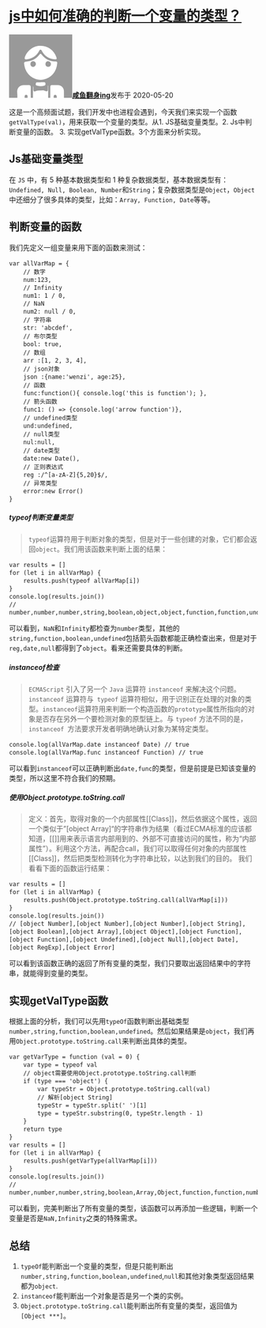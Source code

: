 # [js中如何准确的判断一个变量的类型？](https://segmentfault.com/a/1190000022690980)

[![img](判断变量类型-imgs/3179314346-5f61e47221e07)**咸鱼翻身ing**](https://segmentfault.com/u/xianyufanshening)发布于 2020-05-20

这是一个高频面试题，我们开发中也进程会遇到，今天我们来实现一个函数`getValType(val)`，用来获取一个变量的类型。从1. JS基础变量类型。2. Js中判断变量的函数。 3. 实现getValType函数。3个方面来分析实现。

## Js基础变量类型

在 `JS` 中，有 5 种基本数据类型和 1 种复杂数据类型，基本数据类型有：`Undefined, Null, Boolean, Number`和`String`；复杂数据类型是`Object`，`Object`中还细分了很多具体的类型，比如：`Array, Function, Date`等等。

## 判断变量的函数

我们先定义一组变量来用下面的函数来测试：

```
var allVarMap = {
    // 数字
    num:123,
    // Infinity
    num1: 1 / 0,
    // NaN
    num2: null / 0,
    // 字符串
    str: 'abcdef',
    // 布尔类型
    bool: true,
    // 数组
    arr :[1, 2, 3, 4],
    // json对象
    json :{name:'wenzi', age:25},
    // 函数
    func:function(){ console.log('this is function'); },
    // 箭头函数
    func1: () => {console.log('arrow function')},
    // undefined类型
    und:undefined,
    // null类型
    nul:null,
    // date类型
    date:new Date(),
    // 正则表达式
    reg :/^[a-zA-Z]{5,20}$/,
    // 异常类型
    error:new Error()
}
```

##### typeof判断变量类型

> `typeof`运算符用于判断对象的类型，但是对于一些创建的对象，它们都会返回`object`。我们用该函数来判断上面的结果：

```
var results = []
for (let i in allVarMap) {
    results.push(typeof allVarMap[i])
}
console.log(results.join())
// number,number,number,string,boolean,object,object,function,function,undefined,object,object,object,object
```

可以看到，`NaN`和`Infinity`都检查为`number`类型，其他的 `string,function,boolean,undefined`包括箭头函数都能正确检查出来，但是对于`reg,date,null`都得到了`object`。看来还需要具体的判断。

##### instanceof检查

> `ECMAScript` 引入了另一个 `Java` 运算符 `instanceof` 来解决这个问题。`instanceof` 运算符与` typeof` 运算符相似，用于识别正在处理的对象的类型。`instanceof`运算符用来判断一个构造函数的`prototype`属性所指向的对象是否存在另外一个要检测对象的原型链上。与 `typeof` 方法不同的是，`instanceof `方法要求开发者明确地确认对象为某特定类型。

```
console.log(allVarMap.date instanceof Date) // true
console.log(allVarMap.func instanceof Function) // true
```

可以看到`instanceof`可以正确判断出`date,func`的类型，但是前提是已知该变量的类型，所以这里不符合我们的预期。

##### 使用Object.prototype.toString.call

> 定义：首先，取得对象的一个内部属性[[Class]]，然后依据这个属性，返回一个类似于”[object Array]“的字符串作为结果（看过ECMA标准的应该都知道，[[]]用来表示语言内部用到的、外部不可直接访问的属性，称为“内部属性”）。利用这个方法，再配合call，我们可以取得任何对象的内部属性[[Class]]，然后把类型检测转化为字符串比较，以达到我们的目的。
> 我们看看下面的函数运行结果：

```
var results = []
for (let i in allVarMap) {
    results.push(Object.prototype.toString.call(allVarMap[i]))
}
console.log(results.join())
// [object Number],[object Number],[object Number],[object String],[object Boolean],[object Array],[object Object],[object Function],[object Function],[object Undefined],[object Null],[object Date],[object RegExp],[object Error]
```

可以看到该函数正确的返回了所有变量的类型，我们只要取出返回结果中的字符串，就能得到变量的类型。

## 实现getValType函数

根据上面的分析，我们可以先用`typeOf`函数判断出基础类型`number,string,function,boolean,undefined`。然后如果结果是`object`，我们再用`Object.prototype.toString.call`来判断出具体的类型。

```
var getVarType = function (val = 0) {
    var type = typeof val
    // object需要使用Object.prototype.toString.call判断
    if (type === 'object') {
        var typeStr = Object.prototype.toString.call(val)
        // 解析[object String]
        typeStr = typeStr.split(' ')[1]
        type = typeStr.substring(0, typeStr.length - 1)
    }
    return type
}
var results = []
for (let i in allVarMap) {
    results.push(getVarType(allVarMap[i]))
}
console.log(results.join())
// number,number,number,string,boolean,Array,Object,function,function,number,Null,Date,RegExp,Error
```

可以看到，完美判断出了所有变量的类型，该函数可以再添加一些逻辑，判断一个变量是否是`NaN,Infinity`之类的特殊需求。

## 总结

1. `typeOf`能判断出一个变量的类型，但是只能判断出`number,string,function,boolean,undefined`,`null`和其他对象类型返回结果都为`object`.
2. `instanceof`能判断出一个对象是否是另一个类的实例。
3. `Object.prototype.toString.call`能判断出所有变量的类型，返回值为`[Object ***]`。